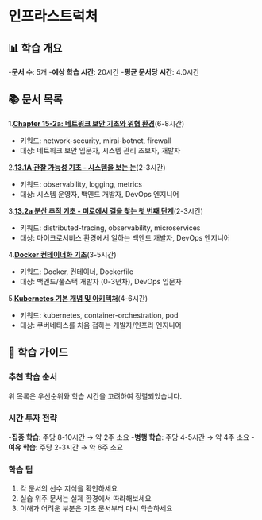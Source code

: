 # 인프라스트럭처

## 📊 학습 개요

-**문서 수**: 5개
-**예상 학습 시간**: 20시간
-**평균 문서당 시간**: 4.0시간

## 📚 문서 목록

1.**[Chapter 15-2a: 네트워크 보안 기초와 위협 환경](../../../../chapter-17-security-engineering/17-01-network-fundamentals.md)**(6-8시간)

- 키워드: network-security, mirai-botnet, firewall
- 대상: 네트워크 보안 입문자, 시스템 관리 초보자, 개발자

2.**[13.1A 관찰 가능성 기초 - 시스템을 보는 눈](../../../../chapter-12-observability-debugging/13-10-observability-foundations.md)**(2-3시간)

- 키워드: observability, logging, metrics
- 대상: 시스템 운영자, 백엔드 개발자, DevOps 엔지니어

3.**[13.2a 분산 추적 기초 - 미로에서 길을 찾는 첫 번째 단계](../../../../chapter-12-observability-debugging/13-01-tracing-fundamentals.md)**(2-3시간)

- 키워드: distributed-tracing, observability, microservices
- 대상: 마이크로서비스 환경에서 일하는 백엔드 개발자, DevOps 엔지니어

4.**[Docker 컨테이너화 기초](../../../../chapter-15-microservices-architecture/16-02-1-docker-fundamentals.md)**(3-5시간)

- 키워드: Docker, 컨테이너, Dockerfile
- 대상: 백엔드/풀스택 개발자 (0-3년차), DevOps 입문자

5.**[Kubernetes 기본 개념 및 아키텍처](../../../../chapter-13-container-kubernetes/12-01-kubernetes-fundamentals.md)**(4-6시간)

- 키워드: kubernetes, container-orchestration, pod
- 대상: 쿠버네티스를 처음 접하는 개발자/인프라 엔지니어

## 🎯 학습 가이드

### 추천 학습 순서

위 목록은 우선순위와 학습 시간을 고려하여 정렬되었습니다.

### 시간 투자 전략

-**집중 학습**: 주당 8-10시간 → 약 2주 소요
-**병행 학습**: 주당 4-5시간 → 약 4주 소요
-**여유 학습**: 주당 2-3시간 → 약 6주 소요

### 학습 팁

1. 각 문서의 선수 지식을 확인하세요
2. 실습 위주 문서는 실제 환경에서 따라해보세요
3. 이해가 어려운 부분은 기초 문서부터 다시 학습하세요
